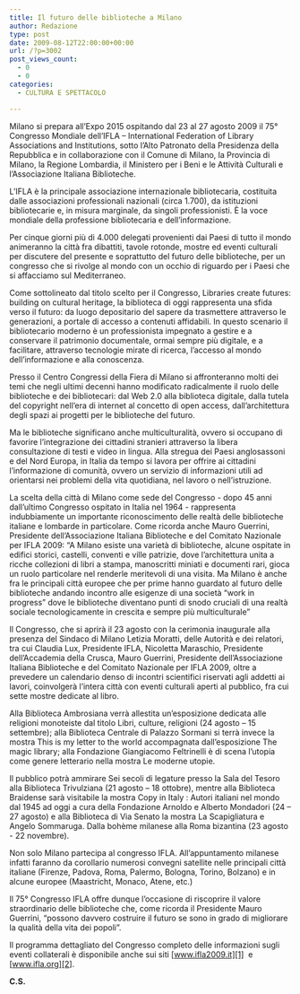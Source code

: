 ```yaml
---
title: Il futuro delle biblioteche a Milano
author: Redazione
type: post
date: 2009-08-12T22:00:00+00:00
url: /?p=3002
post_views_count:
  - 0
  - 0
categories:
  - CULTURA E SPETTACOLO

---
```

Milano si prepara all&rsquo;Expo 2015 ospitando dal 23 al 27 agosto 2009 il 75&deg; Congresso Mondiale dell&rsquo;IFLA &ndash; International Federation of Library Associations and Institutions, sotto l&rsquo;Alto Patronato della Presidenza della Repubblica e in collaborazione con il Comune di Milano, la Provincia di Milano, la Regione Lombardia, il Ministero per i Beni e le Attivit&agrave; Culturali e l&rsquo;Associazione Italiana Biblioteche.

L&rsquo;IFLA &egrave; la principale associazione internazionale bibliotecaria, costituita dalle associazioni professionali nazionali (circa 1.700), da istituzioni bibliotecarie e, in misura marginale, da singoli professionisti. &Egrave; la voce mondiale della professione bibliotecaria e dell&rsquo;informazione.

Per cinque giorni pi&ugrave; di 4.000 delegati provenienti dai Paesi di tutto il mondo animeranno la citt&agrave; fra dibattiti, tavole rotonde, mostre ed eventi culturali per discutere del presente e soprattutto del futuro delle biblioteche, per un congresso che si rivolge al mondo con un occhio di riguardo per i Paesi che si affacciamo sul Mediterraneo.

Come sottolineato dal titolo scelto per il Congresso, Libraries create futures: building on cultural heritage, la biblioteca di oggi rappresenta una sfida verso il futuro: da luogo depositario del sapere da trasmettere attraverso le generazioni, a portale di accesso a contenuti affidabili. In questo scenario il bibliotecario moderno &egrave; un professionista impegnato a gestire e a conservare il patrimonio documentale, ormai sempre pi&ugrave; digitale, e a facilitare, attraverso tecnologie mirate di ricerca, l&rsquo;accesso al mondo dell&rsquo;informazione e alla conoscenza.

Presso il Centro Congressi della Fiera di Milano si affronteranno molti dei temi che negli ultimi decenni hanno modificato radicalmente il ruolo delle biblioteche e dei bibliotecari: dal Web 2.0 alla biblioteca digitale, dalla tutela del copyright nell&rsquo;era di internet al concetto di open access, dall&rsquo;architettura degli spazi ai progetti per le biblioteche del futuro.

Ma le biblioteche significano anche multiculturalit&agrave;, ovvero si occupano di favorire l&rsquo;integrazione dei cittadini stranieri attraverso la libera consultazione di testi e video in lingua. Alla stregua dei Paesi anglosassoni e del Nord Europa, in Italia da tempo si lavora per offrire ai cittadini l&rsquo;informazione di comunit&agrave;, ovvero un servizio di informazioni utili ad orientarsi nei problemi della vita quotidiana, nel lavoro o nell&rsquo;istruzione.

La scelta della citt&agrave; di Milano come sede del Congresso &#45; dopo 45 anni dall&rsquo;ultimo Congresso ospitato in Italia nel 1964 &#45; rappresenta indubbiamente un importante riconoscimento delle realt&agrave; delle biblioteche italiane e lombarde in particolare. Come ricorda anche Mauro Guerrini, Presidente dell&rsquo;Associazione Italiana Biblioteche e del Comitato Nazionale per IFLA 2009: &ldquo;A Milano esiste una variet&agrave; di biblioteche, alcune ospitate in edifici storici, castelli, conventi e ville patrizie, dove l&rsquo;architettura unita a ricche collezioni di libri a stampa, manoscritti miniati e documenti rari, gioca un ruolo particolare nel renderle meritevoli di una visita. Ma Milano &egrave; anche fra le principali citt&agrave; europee che per prime hanno guardato al futuro delle biblioteche andando incontro alle esigenze di una societ&agrave; &ldquo;work in progress&rdquo; dove le biblioteche diventano punti di snodo cruciali di una realt&agrave; sociale tecnologicamente in crescita e sempre pi&ugrave; multiculturale&rdquo;

Il Congresso, che si aprir&agrave; il 23 agosto con la cerimonia inaugurale alla presenza del Sindaco di Milano Letizia Moratti, delle Autorit&agrave; e dei relatori, tra cui Claudia Lux, Presidente IFLA, Nicoletta Maraschio, Presidente dell&rsquo;Accademia della Crusca, Mauro Guerrini, Presidente dell&rsquo;Associazione Italiana Biblioteche e del Comitato Nazionale per IFLA 2009, oltre a prevedere un calendario denso di incontri scientifici riservati agli addetti ai lavori, coinvolger&agrave; l&rsquo;intera citt&agrave; con eventi culturali aperti al pubblico, fra cui sette mostre dedicate al libro.

Alla Biblioteca Ambrosiana verr&agrave; allestita un&rsquo;esposizione dedicata alle religioni monoteiste dal titolo Libri, culture, religioni (24 agosto &ndash; 15 settembre); alla Biblioteca Centrale di Palazzo Sormani si terr&agrave; invece la mostra This is my letter to the world accompagnata dall&rsquo;esposizione The magic library; alla Fondazione Giangiacomo Feltrinelli &egrave; di scena l&rsquo;utopia come genere letterario nella mostra Le moderne utopie.

Il pubblico potr&agrave; ammirare Sei secoli di legature presso la Sala del Tesoro alla Biblioteca Trivulziana (21 agosto &ndash; 18 ottobre), mentre alla Biblioteca Braidense sar&agrave; visitabile la mostra Copy in Italy : Autori italiani nel mondo dal 1945 ad oggi a cura della Fondazione Arnoldo e Alberto Mondadori (24 &ndash; 27 agosto) e alla Biblioteca di Via Senato la mostra La Scapigliatura e Angelo Sommaruga. Dalla boh&egrave;me milanese alla Roma bizantina (23 agosto &#45; 22 novembre).

Non solo Milano partecipa al congresso IFLA. All&rsquo;appuntamento milanese infatti faranno da corollario numerosi convegni satellite nelle principali citt&agrave; italiane (Firenze, Padova, Roma, Palermo, Bologna, Torino, Bolzano) e in alcune europee (Maastricht, Monaco, Atene, etc.)

Il 75&deg; Congresso IFLA offre dunque l&rsquo;occasione di riscoprire il valore straordinario delle biblioteche che, come ricorda il Presidente Mauro Guerrini, &ldquo;possono davvero costruire il futuro se sono in grado di migliorare la qualit&agrave; della vita dei popoli&rdquo;.

Il programma dettagliato del Congresso completo delle informazioni sugli eventi collaterali &egrave; disponibile anche sui siti [www.ifla2009.it][1]&nbsp; e [www.ifla.org][2].

**C.S.**

 [1]: https://www.ifla2009.it
 [2]: https://www.ifla.org